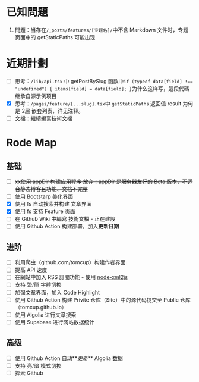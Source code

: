 # 已知問題
1. 問題：当存在`/_posts/features/[专题名]/`中不含 Markdown 文件时，专题页面中的 getStaticPaths 可能出现

# 近期計劃
* [ ] 思考：`/lib/api.tsx` 中 getPostBySlug 函数中`if (typeof data[field] !== "undefined") { items[field] = data[field]; }`为什么这样写，這段代碼继承自源示例项目
* [x] 思考：`/pages/feature/[...slug].tsx`中 `getStaticPaths` 返回值 result 为何是 2层 嵌套列表，详见注释。
* [ ] 文檔：繼續編寫技術文檔

# Rode Map
## 基础
* [ ] ~~xx使用 appDir 构建应用程序 放弃：appDir 是服务器友好的 Beta 版本，不适合静态博客且功能、文档不完整~~
* [ ] 使用 Bootstarp 美化界面
* [x] 使用 fs 自动搜索并构建 文章界面
* [x] 使用 fs 支持 Feature 页面
* [ ] 在 Github Wiki 中編寫 技術文檔 - 正在建設
* [ ] 使用 Github Action 构建部署，加入**更新日期**

## 进阶
* [ ] 利用爬虫（github.com/tomcup）构建作者界面
* [ ] 提高 API 速度
* [ ] 在網站中加入 RSS 訂閱功能 - 使用 [node-xml2js](https://github.com/Leonidas-from-XIV/node-xml2js)
* [ ] 支持 繁/簡 字體切換
* [ ] 加强文章界面，加入 Code Highlight
* [ ] 使用 Github Action 构建 Privite 仓库（Site）中的源代码提交至 Public 仓库 （tomcup.github.io）
* [ ] 使用 Algolia 进行文章搜索
* [ ] 使用 Supabase 进行网站数据统计

## 高级
* [ ] 使用 Github Action 自动**_更新_** Algolia 数据
* [ ] 支持 亮/暗 模式切換
* [ ] 探索 Github